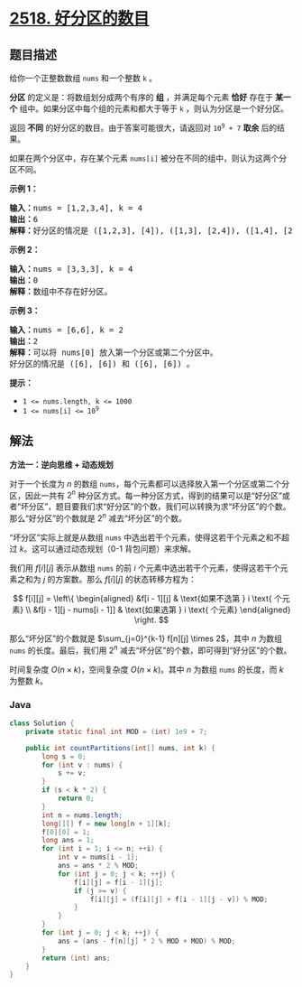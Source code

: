 # [2518. 好分区的数目](https://leetcode.cn/problems/number-of-great-partitions)

## 题目描述

<p>给你一个正整数数组 <code>nums</code> 和一个整数 <code>k</code> 。</p>

<p><strong>分区</strong> 的定义是：将数组划分成两个有序的 <strong>组</strong> ，并满足每个元素 <strong>恰好</strong> 存在于 <strong>某一个</strong> 组中。如果分区中每个组的元素和都大于等于 <code>k</code> ，则认为分区是一个好分区。</p>

<p>返回 <strong>不同</strong> 的好分区的数目。由于答案可能很大，请返回对 <code>10<sup>9</sup> + 7</code> <strong>取余</strong> 后的结果。</p>

<p>如果在两个分区中，存在某个元素 <code>nums[i]</code> 被分在不同的组中，则认为这两个分区不同。</p>

<p><strong>示例 1：</strong></p>

<pre>
<strong>输入：</strong>nums = [1,2,3,4], k = 4
<strong>输出：</strong>6
<strong>解释：</strong>好分区的情况是 ([1,2,3], [4]), ([1,3], [2,4]), ([1,4], [2,3]), ([2,3], [1,4]), ([2,4], [1,3]) 和 ([4], [1,2,3]) 。
</pre>

<p><strong>示例 2：</strong></p>

<pre>
<strong>输入：</strong>nums = [3,3,3], k = 4
<strong>输出：</strong>0
<strong>解释：</strong>数组中不存在好分区。
</pre>

<p><strong class="example">示例 3：</strong></p>

<pre>
<strong>输入：</strong>nums = [6,6], k = 2
<strong>输出：</strong>2
<strong>解释：</strong>可以将 nums[0] 放入第一个分区或第二个分区中。
好分区的情况是 ([6], [6]) 和 ([6], [6]) 。
</pre>

<p><strong>提示：</strong></p>

<ul>
	<li><code>1 &lt;= nums.length, k &lt;= 1000</code></li>
	<li><code>1 &lt;= nums[i] &lt;= 10<sup>9</sup></code></li>
</ul>

## 解法

**方法一：逆向思维 + 动态规划**

对于一个长度为 $n$ 的数组 `nums`，每个元素都可以选择放入第一个分区或第二个分区，因此一共有 $2^n$ 种分区方式。每一种分区方式，得到的结果可以是“好分区”或者“坏分区”，题目要我们求“好分区”的个数，我们可以转换为求“坏分区”的个数。那么“好分区”的个数就是 $2^n$ 减去“坏分区”的个数。

“坏分区”实际上就是从数组 `nums` 中选出若干个元素，使得这若干个元素之和不超过 $k$。这可以通过动态规划（0-1 背包问题）来求解。

我们用 $f[i][j]$ 表示从数组 `nums` 的前 $i$ 个元素中选出若干个元素，使得这若干个元素之和为 $j$ 的方案数。那么 $f[i][j]$ 的状态转移方程为：

$$
f[i][j] = \left\{
\begin{aligned}
&f[i - 1][j] & \text{如果不选第 } i \text{ 个元素} \\
&f[i - 1][j - nums[i - 1]] & \text{如果选第 } i \text{ 个元素}
\end{aligned}
\right.
$$

那么“坏分区”的个数就是 $\sum_{j=0}^{k-1} f[n][j] \times 2$，其中 $n$ 为数组 `nums` 的长度。最后，我们用 $2^n$ 减去“坏分区”的个数，即可得到“好分区”的个数。

时间复杂度 $O(n \times k)$，空间复杂度 $O(n \times k)$。其中 $n$ 为数组 `nums` 的长度，而 $k$ 为整数 $k$。

### **Java**

```java
class Solution {
    private static final int MOD = (int) 1e9 + 7;

    public int countPartitions(int[] nums, int k) {
        long s = 0;
        for (int v : nums) {
            s += v;
        }
        if (s < k * 2) {
            return 0;
        }
        int n = nums.length;
        long[][] f = new long[n + 1][k];
        f[0][0] = 1;
        long ans = 1;
        for (int i = 1; i <= n; ++i) {
            int v = nums[i - 1];
            ans = ans * 2 % MOD;
            for (int j = 0; j < k; ++j) {
                f[i][j] = f[i - 1][j];
                if (j >= v) {
                    f[i][j] = (f[i][j] + f[i - 1][j - v]) % MOD;
                }
            }
        }
        for (int j = 0; j < k; ++j) {
            ans = (ans - f[n][j] * 2 % MOD + MOD) % MOD;
        }
        return (int) ans;
    }
}
```
